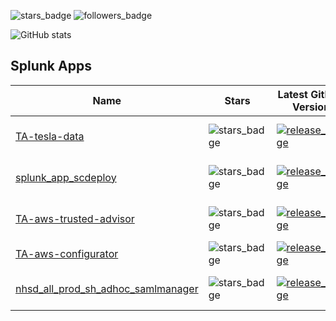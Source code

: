 ![stars_badge](https://img.shields.io/github/stars/livehybrid?affiliations=OWNER&label=Total%20Stars)
![followers_badge](https://img.shields.io/github/followers/livehybrid?label=Followers)

![GitHub stats](https://github-readme-stats.vercel.app/api?username=livehybrid&theme=dark)

## Splunk Apps

| Name                                                                                                                        | Stars                                                                                                                                 | Latest GitHub Version                                                                                                                                                                                                                                                      | Downloads                                         | AppInspect                                                                                                                                                                                                                                               | Compatibility                                                                                                                                                                                                                                  | Last commit                                                                                                                                     |
|-----------------------------------------------------------------------------------------------------------------------------|---------------------------------------------------------------------------------------------------------------------------------------|--------------------------------------------------------------------------------------------------------------------------------------------------------------------------------------------------------------------------------------------------------------|------------------------------------------------------|---------------------------------------------------------------------------------------------------------------------------------------------------------------------------------------------------------------------------------------------------------|----------------------------------------------------------------------------------------------------------------------------------------------------------------------------------------------------------------------------------------------|-------------------------------------------------------------------------------------------------------------------------------------------|
| [TA-tesla-data](https://github.com/livehybrid/TA-tesla-data)                                   | ![stars_badge](https://img.shields.io/github/stars/livehybrid/TA-tesla-data?label=)                  | [![release_badge](https://img.shields.io/github/v/release/livehybrid/TA-tesla-data?label=)](https://github.com/livehybrid/TA-tesla-data/releases/latest)                                   | ![Splunkbase Downloads](https://img.shields.io/endpoint?url=https%3A%2F%2Fsplunkbasebadge.livehybrid.com%2Fv1%2Fdownloads%2F4660?1) | ![Splunkbase AppInspect](https://img.shields.io/endpoint?url=https%3A%2F%2Fsplunkbasebadge.livehybrid.com%2Fv1%2Fappinspect%2F4660?1) | ![Splunkbase Compatibility](https://img.shields.io/endpoint?url=https%3A%2F%2Fsplunkbasebadge.livehybrid.com%2Fv1%2Flatest_compat%2F4660) | [![Last commit](https://img.shields.io/github/last-commit/livehybrid/TA-tesla-data?label=)](https://github.com/livehybrid/TA-tesla-data) |
| [splunk_app_scdeploy](https://github.com/livehybrid/splunk_app_scdeploy)                                   | ![stars_badge](https://img.shields.io/github/stars/livehybrid/splunk_app_scdeploy?label=)                  | [![release_badge](https://img.shields.io/github/v/release/livehybrid/splunk_app_scdeploy?label=)](https://github.com/livehybrid/splunk_app_scdeploy/releases/latest)                                   | ![Splunkbase Downloads](https://img.shields.io/endpoint?url=https%3A%2F%2Fsplunkbasebadge.livehybrid.com%2Fv1%2Fdownloads%2F6731?1) | ![Splunkbase AppInspect](https://img.shields.io/endpoint?url=https%3A%2F%2Fsplunkbasebadge.livehybrid.com%2Fv1%2Fappinspect%2F6731?1) | ![Splunkbase Compatibility](https://img.shields.io/endpoint?url=https%3A%2F%2Fsplunkbasebadge.livehybrid.com%2Fv1%2Flatest_compat%2F6731) | [![Last commit](https://img.shields.io/github/last-commit/livehybrid/splunk_app_scdeploy?label=)](https://github.com/livehybrid/splunk_app_scdeploy) |
| [TA-aws-trusted-advisor](https://github.com/livehybrid/TA-aws-trusted-advisor)                                   | ![stars_badge](https://img.shields.io/github/stars/livehybrid/TA-aws-trusted-advisor?label=)                  | [![release_badge](https://img.shields.io/github/v/release/livehybrid/TA-aws-trusted-advisor?label=)](https://github.com/livehybrid/TA-aws-trusted-advisor/releases/latest)                                   | ![Splunkbase Downloads](https://img.shields.io/endpoint?url=https%3A%2F%2Fsplunkbasebadge.livehybrid.com%2Fv1%2Fdownloads%2F4207?1) | ![Splunkbase AppInspect](https://img.shields.io/endpoint?url=https%3A%2F%2Fsplunkbasebadge.livehybrid.com%2Fv1%2Fappinspect%2F4207?1) | ![Splunkbase Compatibility](https://img.shields.io/endpoint?url=https%3A%2F%2Fsplunkbasebadge.livehybrid.com%2Fv1%2Flatest_compat%2F4207) | [![Last commit](https://img.shields.io/github/last-commit/livehybrid/TA-aws-trusted-advisor?label=)](https://github.com/livehybrid/TA-aws-trusted-advisor) |
| [TA-aws-configurator](https://github.com/livehybrid/TA-aws-configurator)                                   | ![stars_badge](https://img.shields.io/github/stars/livehybrid/TA-aws-configurator?label=)                  | [![release_badge](https://img.shields.io/github/v/release/livehybrid/TA-aws-configurator?label=)](https://github.com/livehybrid/TA-aws-configurator/releases/latest)                                   | - | - | - | [![Last commit](https://img.shields.io/github/last-commit/livehybrid/TA-aws-configurator?label=)](https://github.com/livehybrid/TA-aws-configurator) |         
| [nhsd_all_prod_sh_adhoc_samlmanager](https://github.com/livehybrid/nhsd_all_prod_sh_adhoc_samlmanager)                                   | ![stars_badge](https://img.shields.io/github/stars/livehybrid/nhsd_all_prod_sh_adhoc_samlmanager?label=)                  | [![release_badge](https://img.shields.io/github/v/release/livehybrid/nhsd_all_prod_sh_adhoc_samlmanager?label=)](https://github.com/livehybrid/nhsd_all_prod_sh_adhoc_samlmanager/releases/latest)                                   | ![Splunkbase Downloads](https://img.shields.io/endpoint?url=https%3A%2F%2Fsplunkbasebadge.livehybrid.com%2Fv1%2Fdownloads%2F4720?1) | ![Splunkbase AppInspect](https://img.shields.io/endpoint?url=https%3A%2F%2Fsplunkbasebadge.livehybrid.com%2Fv1%2Fappinspect%2F4720?1) | ![Splunkbase Compatibility](https://img.shields.io/endpoint?url=https%3A%2F%2Fsplunkbasebadge.livehybrid.com%2Fv1%2Flatest_compat%2F4720) | [![Last commit](https://img.shields.io/github/last-commit/livehybrid/nhsd_all_prod_sh_adhoc_samlmanager?label=)](https://github.com/livehybrid/nhsd_all_prod_sh_adhoc_samlmanager) |
